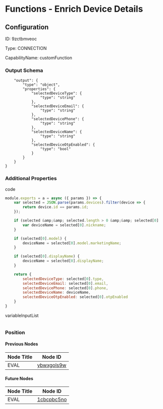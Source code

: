 # Functions - Enrich Device Details
## Configuration
ID:  9zctbmveoc

Type: CONNECTION 

CapabilityName: customFunction





### Output Schema
``` {
	"output": {
		"type": "object",
		"properties": {
			"selectedDeviceType": {
				"type": "string"
			},
			"selectedDeviceEmail": {
				"type": "string"
			},
			"selectedDevicePhone": {
				"type": "string"
			},
			"selectedDeviceName": {
				"type": "string"
			},
			"selectedDeviceOtpEnabled": {
				"type": "bool"
			}
		}
	}
} 
```

### Additional Properties
code
```js 
module.exports = a = async ({ params }) => {
	var selected = JSON.parse(params.devices).filter(device => {
		return device.id == params.id;
	});

	if (selected &amp;&amp; selected.length > 0 &amp;&amp; selected[0].hasOwnProperty("nickname")) {
  		var deviceName = selected[0].nickname;
	}

	if (selected[0].model) {
		deviceName = selected[0].model.marketingName;
	}

	if (selected[0].displayName) {
		deviceName = selected[0].displayName;
	}

	return {
		selectedDeviceType: selected[0].type,
		selectedDeviceEmail: selected[0].email,
		selectedDevicePhone: selected[0].phone,
		selectedDeviceName: deviceName,
		selectedDeviceOtpEnabled: selected[0].otpEnabled
	}
}
```


variableInputList
```
```





### Position

#### Previous Nodes
| Node Title | Node ID |
| :------------- | ------------ |
| EVAL | [ybwxgols9w](./ybwxgols9w.md) | 
 
 #### Future Nodes
| Node Title | Node ID |
| :------------- | ------------ |
| EVAL |[1cbcpbc5no](./1cbcpbc5no.md) | 